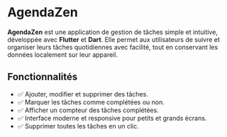# AgendaZen

**AgendaZen** est une application de gestion de tâches simple et intuitive, développée avec **Flutter** et **Dart**. Elle permet aux utilisateurs de suivre et organiser leurs tâches quotidiennes avec facilité, tout en conservant les données localement sur leur appareil.



## Fonctionnalités

- ✅ Ajouter, modifier et supprimer des tâches.
- ✅ Marquer les tâches comme complétées ou non.
- ✅ Afficher un compteur des tâches complétées.
- ✅ Interface moderne et responsive pour petits et grands écrans.
- ✅ Supprimer toutes les tâches en un clic.






